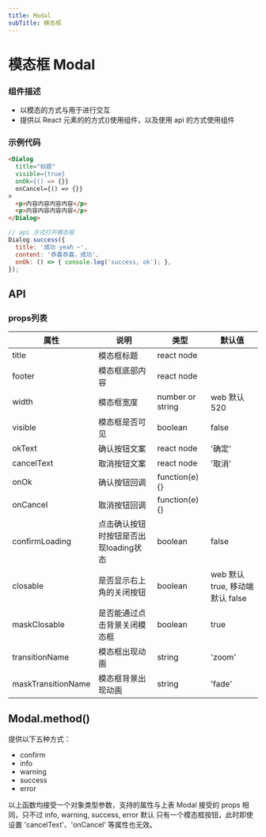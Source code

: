```yaml
---
title: Modal
subTitle: 模态框
---
```


# 模态框 Modal

### 组件描述
- 以模态的方式与用于进行交互
- 提供以 React 元素的的方式(<Modal />)使用组件，以及使用 api 的方式使用组件

### 示例代码

```html
<Dialog
  title="标题"
  visible={true}
  onOk={() => {}}
  onCancel={() => {}}
>
  <p>内容内容内容内容</p>
  <p>内容内容内容内容</p>
</Dialog>
```

```js
// api 方式打开模态框
Dialog.success({
  title: '成功 yeah ~',
  content: '恭喜恭喜，成功',
  onOk: () => { console.log('success, ok'); },
});
```

## API

### props列表

| 属性 | 说明 | 类型 | 默认值 |
|----|-----|------|------|
| title | 模态框标题 | react node |  |
| footer | 模态框底部内容 | react node |  |
| width | 模态框宽度 | number or string | web 默认 520 |
| visible | 模态框是否可见 | boolean | false |
| okText | 确认按钮文案 | react node | '确定' |
| cancelText | 取消按钮文案 | react node | '取消' |
| onOk | 确认按钮回调 | function(e){} |  |
| onCancel | 取消按钮回调 | function(e){} |  |
| confirmLoading | 点击确认按钮时按钮是否出现loading状态 | boolean | false |
| closable | 是否显示右上角的关闭按钮 | boolean | web 默认 true, 移动端默认 false |
| maskClosable | 是否能通过点击背景关闭模态框 | boolean | true |
| transitionName | 模态框出现动画 | string | 'zoom' |
| maskTransitionName | 模态框背景出现动画 | string | 'fade' |


## Modal.method()

提供以下五种方式：
- confirm
- info
- warning
- success
- error

以上函数均接受一个对象类型参数，支持的属性与上表 Modal 接受的 props 相同，只不过 info, warning, success, error 默认
只有一个模态框按钮，此时即使设置 'cancelText'、'onCancel' 等属性也无效。
